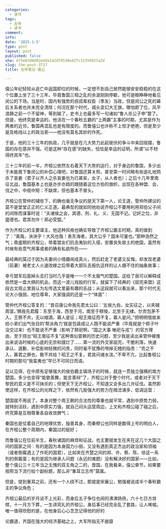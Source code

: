 ```yaml
---
categories:
  - 读书
tags:
  - 左传
  - 读书
comment: 
info: 
date: '2025-1-5'
type: post
layout: post
published: false
sha: e75e03d0d82edda142d79530e42fc12359927a2d
slug: the-post-3717
title: 左传笔记·僖公

---
```

僖公年纪轻轻从逃亡中返国即位的时候，一定想不到自己居然能够安安稳稳的在这个位置上坐了三十三年。毕竟鲁国三桓之乱的余波刚刚停歇，他可是眼睁睁地看见闵公的下场。当是时，国内有强势的叔叔辈权臣（季友）当政，但是闵公之死的幕后关系者也并未完全清除；何况在那个时代，城头变幻大王旗，哪怕即了位，风平浪静之前一个不留神，等到输了，史书上也最多写一句诸如“鲁人杀公子申”罢了。但是，他终究是幸运的，他活在一个春秋五霸的“上两霸”主事的时期，尤其是作为两者的近邻，鲁国再混乱也是有限度的。而鲁僖公也许称不上惊才绝艳，但是至少是及格线以上的政治家——他没有莫名其妙的作死。

于是，他的三十三年的执政，几乎就是在几大势力此起彼伏的争斗中来回摇摆，鲁国的存在感并不强。可是这种“存在感”的缺失，恰恰是幸运的证明，所谓“以不材得终其年”也。

三十三年的前一半，齐桓公依然左右着天下大势的运行，对于身边的鲁国，多少出于未能救下鲁闵公的补偿心理吧，对鲁国还算关照，甚至第一时间略有些逾礼地鸩杀了哀姜（君子以齐人之杀哀姜也为已甚矣，女子，从人者也）；之后十几年里南征北战，鲁国基本上也是亦步亦趋的跟随着这位方伯的旗帜，出现在各种盟、会、伐之中，中规中矩：不缺席，但也基本不冒头。

齐桓公在管仲的辅佐下，的确也毫无争议的是天下第一人，论王道，管仲所建议的莫不是堂堂正正的仁义正道。最典型的就如同他劝说齐桓公不要用利用郑伯父子间的间隙而谋事时说：“夫诸侯之会，其德、刑、礼、义、无国不记。记奸之位，非盛德也。君其勿许！郑必受盟。”

作为齐桓公的主要谋主，他这种风格也确实导致了齐桓公霸主时期，真的做到了：“美哉，泱泱乎！大风也哉！表东海者，其大公乎？国未可量也。”那种浩然之气；鼎盛期的齐桓公，带着盟友们抗击夷狄的入侵，安置丧失故土的绝国，虽然有时候有些意气用事或者的确有私欲所在——

最经典的莫过于因为夫妻间小情趣闹成真火，然后赶走了老婆又反悔，却发现老婆（前妻）被老丈人火速改嫁之后带着大部队去报仇这样的让人绷不住的抽象故事；

幸亏盟军后面掉头去打当时几乎是唯一一个不太服气的楚国。这给了我可以解释成依然是一盘大棋的机会。而这一波儿戏般的行军，就留下了经典的《屈完来盟》这段古文观止里我认为左传选文里最有趣的舌战；从这段就可以看出来，那个时代无论大小强弱，地位尊卑，大家强调的还是一个“体面”：

管仲代齐桓公答复的：“昔召康公命我先君太公曰：‘五侯九伯，女实征之，以夹辅周室。’赐我先君履：东至于海，西至于河，南至于穆陵，北至于无棣。尔贡包茅不入，王祭不共，无以缩酒，寡人是征；昭王南征而不复，寡人是问。”把明明借故来给小弟们出气张目的‘帮派角力’就是包装成让人既不能说严重（毕竟就是个粽子叶没交过来）也不能说不严重（影响了祭祀啊，“国之大事 唯祀与戎“）的官方理由，至于捞出“昭王南征不复”这种类似耍赖的历史问题，至少我是读出来管仲被推出来说话时候的心底的无奈和摆烂了…… 第一流的外交家屈完，干脆利落，快速承认、道歉、补偿影响轻微的问责，同时毫不犹豫的甩掉无稽的指责：“贡之不入，寡君之罪也，敢不共给？昭王之不复，君其问诸水滨。”不卑不亢，比起鲁桓公时期的那句“我蛮夷也”早已不可同日而语。

足以见得，在中原有足够强大的侯伯霸主镇场子的时候，就连一贯独立强横的南方楚国，多少也变得“能歌善舞，能言善辩”了，齐桓公对于整个时代，或者对于天下黎民的意义是不可抹杀的；但使天下无齐桓公，不知道又会多出几许征伐。虽然即使这样，在齐桓公的光辉之下，依然有几股强大的势力在暗流涌多，低调运营：

楚国就不用说了，本身对整个周王朝的合法性的尊重也就平常，遇到中原势力弱，就特别活跃，遇到中原实力强，就自己闷头运营周边，上文和齐桓公碰了碰之后，终究算是互相尊重各自收敛脾气；

秦国也是仗着自己的地理优势，独善其身，而秦穆公也同样是数得上号的明白人，在齐桓公整个周期内，秦国过的挺好；

而鲁僖公在位前半生，春秋诸国的麻烦和征战，也主要就发生在夹在这几个大国之间的国家之间：有的是因为本身国力小弱，又没有遇到真正杰出的政治家和领袖（或者倒霉遇上了作死的国君），比如夹在齐楚之间的郑、许、蔡、陈、徐这一系列的倒霉蛋；有的是因为继承人问题（永远的难题）没有解决好的国家——比如，整个僖公三十三年当之无愧的双主角之二的，晋国，在我看来，僖公章节，如果要按照当下流行给个副标题，那么非“重耳立志传”莫属。

但是，提到重耳之前，还有一个人绕不过，那就是宋襄公，勉强被说成半个春秋霸主的争议角色；

齐桓公最后的岁月谈不上光彩，而身后五子争位也闹的沸沸扬扬，六十七日方敛殡，十一月方下葬，一生讲究礼的齐桓公，身后事已经完全乱了套路，让人唏嘘。唯一值得欣慰的是，在他身后心心念念记得他的好的


论霸道，齐国在强大的经济基础之上，大军所指无不披靡